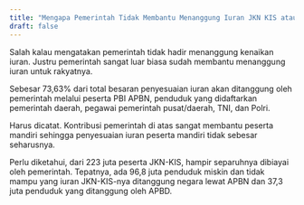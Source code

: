 ```yaml
---
title: "Mengapa Pemerintah Tidak Membantu Menanggung Iuran JKN KIS atau Iuran BPJS Untuk Rakyatnya"
draft: false
---
```


Salah kalau mengatakan pemerintah tidak hadir menanggung kenaikan iuran. Justru pemerintah sangat luar biasa sudah membantu menanggung iuran untuk rakyatnya.

Sebesar 73,63% dari total besaran penyesuaian iuran akan ditanggung oleh pemerintah melalui peserta PBI APBN, penduduk yang didaftarkan pemerintah daerah, pegawai pemerintah pusat/daerah, TNI, dan Polri.

Harus dicatat. Kontribusi pemerintah di atas sangat membantu peserta mandiri sehingga penyesuaian iuran peserta mandiri tidak sebesar seharusnya.

Perlu diketahui, dari 223 juta peserta JKN-KIS, hampir separuhnya dibiayai oleh pemerintah. Tepatnya, ada 96,8 juta penduduk miskin dan tidak mampu yang iuran JKN-KIS-nya ditanggung negara lewat APBN dan 37,3 juta penduduk yang ditanggung oleh APBD.